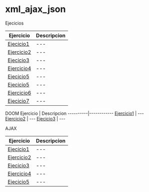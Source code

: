 # xml_ajax_json
Ejecicios 

Ejercicio | Descripcion
----------|------------
[Ejecicio1](xml/xml/actividad1.html) | ---
[Ejercicio2](xml/xml/actividad2.xml) | ---
[Ejecicio3](xml/xml/actividad3.html) | ---
[Ejercicio4](xml/xml/actividad4.xml) | ---
[Ejecicio5](xml/xml/Actividad5/actividad5a.xml) | ---
[Ejecicio5](xml/xml/Actividad5/actividad5b.xml) | ---
[Ejercicio6](xml/xml/actividad6.xml) | ---
[Ejecicio7](xml/xml/actividad7.html ) | ---

DOOM
Ejercicio | Descripcion
----------|------------
[Ejercicio1](xml/actividad1-doom/ejercicio1.html) | ---
[Ejercicio2](xml/actividad2-doom/ejercicio2.html) | ---
[Ejecicio3](xml/ejercicio3-doom-xml/ejercicio3.html) | ---

AJAX

Ejercicio | Descripcion
----------|------------
[Ejecicio1](xml/ajax/actividad1/actividad1ajax.html) | ---
[Ejercicio2](xml/ajax/actividad2/actividad2ajax.html) | ---
[Ejecicio3](xml/ajax/actividad3/actividad3jason.html) | ---
[Ejercicio4](xml/ajax/actividad4/actividad4jason.html) | ---
[Ejecicio5](xml/ajax/actividad5/actividad5jason.html) | ---


